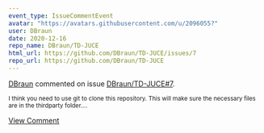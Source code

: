 ```yaml
---
event_type: IssueCommentEvent
avatar: "https://avatars.githubusercontent.com/u/2096055?"
user: DBraun
date: 2020-12-16
repo_name: DBraun/TD-JUCE
html_url: https://github.com/DBraun/TD-JUCE/issues/7
repo_url: https://github.com/DBraun/TD-JUCE
---
```


<a href='https://github.com/DBraun' target='_blank'>DBraun</a> commented on issue <a href='https://github.com/DBraun/TD-JUCE/issues/7' target='_blank'>DBraun/TD-JUCE#7</a>.

<small>I think you need to use git to clone this repository. This will make sure the necessary files are in the thirdparty folder....</small>

<a href='https://github.com/DBraun/TD-JUCE/issues/7' target='_blank'>View Comment</a>